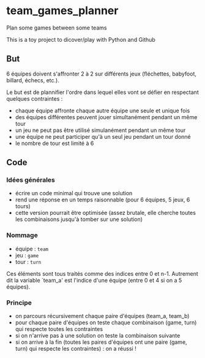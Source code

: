 # team_games_planner

Plan some games between some teams

This is a toy project to dicover/play with Python and Github

## But

6 équipes doivent s'affronter 2 à 2 sur différents jeux (fléchettes, babyfoot, billard, échecs, etc.).

Le but est de plannifier l'ordre dans lequel elles vont se défier en respectant quelques contraintes :
- chaque équipe affronte chaque autre équipe une seule et unique fois
- des équipes différentes peuvent jouer simultanément pendant un même tour
- un jeu ne peut pas être utilisé simulanément pendant un même tour
- une équipe ne peut participer qu'à un seul jeu pendant un tour donné
- le nombre de tour est limité à 6

## Code

### Idées générales
- écrire un code minimal qui trouve une solution
- rend une réponse en un temps raisonnable (pour 6 équipes, 5 jeux, 6 tours)
- cette version pourrait être optimisée (assez brutale, elle cherche toutes les combinaisons jusqu'à tomber sur une solution)

### Nommage
- équipe : `team`
- jeu : `game`
- tour : `turn`

Ces éléments sont tous traités comme des indices entre 0 et n-1. Autrement dit la variable `team_a' est l'indice d'une équipe (entre 0 et 4 si on a 5 équipes).

### Principe
- on parcours récursivement chaque paire d'équipes (team_a, team_b)
- pour chaque paire d'équipes on teste chaque combinaison (game, turn) qui respecte toutes les contraintes
- si on n'arrive pas à une solution on teste la combinaison suivante
- si on arrive à la fin (toutes les paires d'équipes ont une paire (game, turn) qui respecte les contraintes) : on a réussi !
